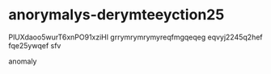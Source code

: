 # anorymalys-derymteeyction25
PlUXdaoo5wurT6xnPO91xziHl
grrymrymrymyreqfmgqeqeg
eqvyj2245q2hef
fqe25ywqef
sfv

anomaly
